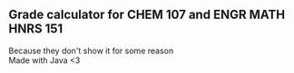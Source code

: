 ## Grade calculator for CHEM 107 and ENGR MATH HNRS 151
Because they don't show it for some reason </br>
Made with Java <3
